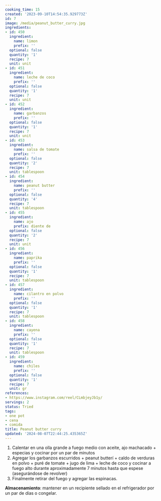 ```yaml
---
cooking_time: 15
created: '2023-09-10T14:54:35.929773Z'
id: 7
image: /media/peanut_butter_curry.jpg
ingredients:
- id: 450
  ingredient:
    name: limon
    prefix: ''
  optional: false
  quantity: '1'
  recipe: 7
  unit: unit
- id: 451
  ingredient:
    name: leche de coco
    prefix: ''
  optional: false
  quantity: '1'
  recipe: 7
  unit: unit
- id: 452
  ingredient:
    name: garbanzos
    prefix: ''
  optional: false
  quantity: '1'
  recipe: 7
  unit: unit
- id: 453
  ingredient:
    name: salsa de tomate
    prefix: ''
  optional: false
  quantity: '2'
  recipe: 7
  unit: tablespoon
- id: 454
  ingredient:
    name: peanut butter
    prefix: ''
  optional: false
  quantity: '4'
  recipe: 7
  unit: tablespoon
- id: 455
  ingredient:
    name: ajo
    prefix: diente de
  optional: false
  quantity: '2'
  recipe: 7
  unit: unit
- id: 456
  ingredient:
    name: paprika
    prefix: ''
  optional: false
  quantity: '1'
  recipe: 7
  unit: tablespoon
- id: 457
  ingredient:
    name: cilantro en polvo
    prefix: ''
  optional: false
  quantity: '1'
  recipe: 7
  unit: tablespoon
- id: 458
  ingredient:
    name: cayena
    prefix: ''
  optional: false
  quantity: '1'
  recipe: 7
  unit: tablespoon
- id: 459
  ingredient:
    name: chiles
    prefix: ''
  optional: false
  quantity: '1'
  recipe: 7
  unit: gr
references:
- https://www.instagram.com/reel/CLmbjeyJb1y/
servings: 2
status: Tried
tags:
- one pot
- cena
- comida
title: Peanut butter curry
updated: '2024-08-07T22:44:25.435365Z'
---
```



1. Calentar en una olla grande a fuego medio con aceite, ajo machacado + especias y cocinar por un par de minutos⁣
2.  Agregar los garbanzos escurridos + peanut butterí + caldo de verduras en polvo + puré de tomate + jugo de lima + leche de coco y cocinar a fuego alto durante aproximadamente 7 minutos hasta que espese (asegurándose de revolver) ⁣
3. Finalmente retirar del fuego y agregar las espinacas.

**Almacenamiento**: mantener en un recipiente sellado en el refrigerador por un par de días o congelar.

